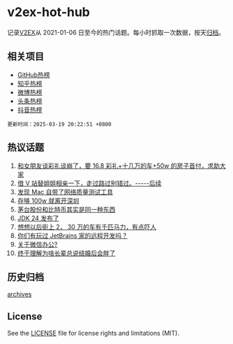 # v2ex-hot-hub

 记录[V2EX](https://www.v2ex.com/)从 2021-01-06 日至今的热门话题。每小时抓取一次数据，按天[归档](archives)。
 
 ## 相关项目

- [GitHub热榜](https://github.com/lonnyzhang423/github-hot-hub)
- [知乎热榜](https://github.com/lonnyzhang423/zhihu-hot-hub)
- [微博热榜](https://github.com/lonnyzhang423/weibo-hot-hub)
- [头条热榜](https://github.com/lonnyzhang423/toutiao-hot-hub)
- [抖音热榜](https://github.com/lonnyzhang423/douyin-hot-hub)


 `更新时间：2025-03-19 20:22:51 +0800`

## 热议话题

1. [和女朋友谈彩礼谈崩了，要 16.8 彩礼+十几万的车+50w 的房子首付，求助大家](https://www.v2ex.com/t/1119540)
1. [借 V 站替姐姐相亲一下，走过路过别错过。-----后续](https://www.v2ex.com/t/1119447)
1. [发现 Mac 自带了网络质量测试工具](https://www.v2ex.com/t/1119561)
1. [存够 100w 就离开深圳](https://www.v2ex.com/t/1119500)
1. [茅台股份和比特币其实是同一种东西](https://www.v2ex.com/t/1119487)
1. [JDK 24 发布了](https://www.v2ex.com/t/1119493)
1. [想想以后街上 2， 30 万的车有千匹马力，有点吓人](https://www.v2ex.com/t/1119505)
1. [你们有玩过 JetBrains 家的远程开发吗？](https://www.v2ex.com/t/1119503)
1. [关于微信办公?](https://www.v2ex.com/t/1119489)
1. [终于理解为啥长辈总说结婚后会胖了](https://www.v2ex.com/t/1119560)

## 历史归档

[archives](archives)

## License

See the [LICENSE](LICENSE) file for license rights and limitations (MIT).
